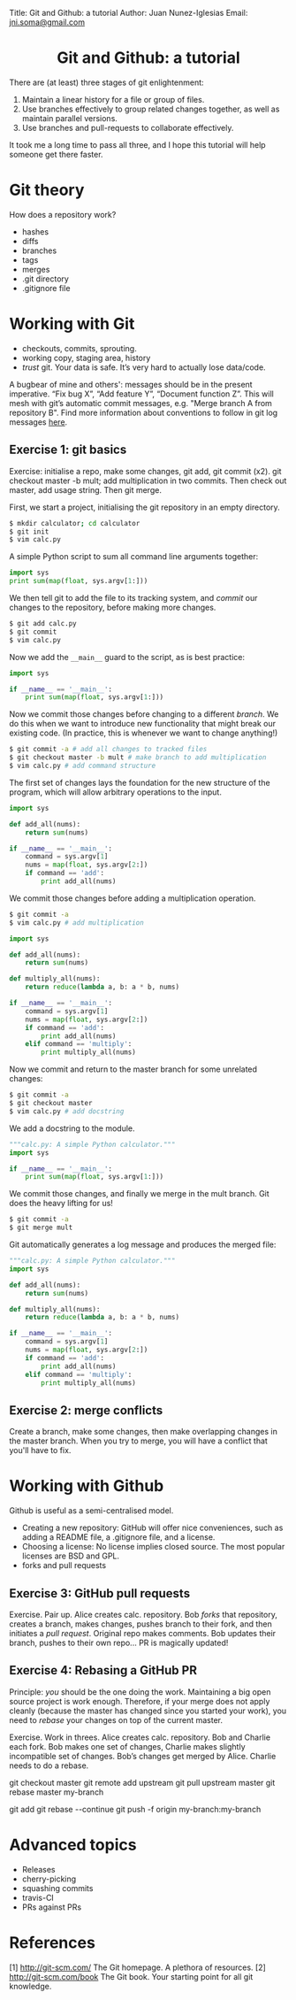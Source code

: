 Title:  Git and Github: a tutorial
Author: Juan Nunez-Iglesias
Email:  jni.soma@gmail.com

# <center> Git and Github: a tutorial </center>

There are (at least) three stages of git enlightenment:

1. Maintain a linear history for a file or group of files.
2. Use branches effectively to group related changes together, as well as
   maintain parallel versions.
3. Use branches and pull-requests to collaborate effectively.

It took me a long time to pass all three, and I hope this tutorial will help
someone get there faster.

# Git theory

How does a repository work?

 - hashes
 - diffs
 - branches
 - tags
 - merges
 - .git directory
 - .gitignore file

# Working with Git

 - checkouts, commits, sprouting.
 - working copy, staging area, history
 - *trust* git. Your data is safe. It’s very hard to actually lose data/code.

A bugbear of mine and others': messages should be in the present imperative.
“Fix bug X”, “Add feature Y”, “Document function Z”. This will mesh with git’s
automatic commit messages, e.g. "Merge branch A from repository B". Find more
information about conventions to follow in git log messages
[here](http://365git.tumblr.com/post/3308646748/writing-git-commit-messages).

## Exercise 1: git basics

Exercise: initialise a repo, make some changes, git add, git commit (x2). git
checkout master -b mult; add multiplication in two commits. Then check out
master, add usage string. Then git merge.

First, we start a project, initialising the git repository in an empty
directory.

```bash
$ mkdir calculator; cd calculator
$ git init
$ vim calc.py
```

A simple Python script to sum all command line arguments together:

```python
import sys
print sum(map(float, sys.argv[1:]))
```

We then tell git to add the file to its tracking system, and _commit_ our changes to the repository, before making more changes.

```bash
$ git add calc.py
$ git commit
$ vim calc.py
```

Now we add the `__main__` guard to the script, as is best practice:

```python
import sys

if __name__ == '__main__':
    print sum(map(float, sys.argv[1:]))
```

Now we commit those changes before changing to a different _branch_. We do this
when we want to introduce new functionality that might break our existing code.
(In practice, this is whenever we want to change anything!)

```bash
$ git commit -a # add all changes to tracked files
$ git checkout master -b mult # make branch to add multiplication
$ vim calc.py # add command structure
```

The first set of changes lays the foundation for the new structure of the
program, which will allow arbitrary operations to the input.

```python
import sys

def add_all(nums):
    return sum(nums)

if __name__ == '__main__':
    command = sys.argv[1]
    nums = map(float, sys.argv[2:])
    if command == 'add':
        print add_all(nums)
```

We commit those changes before adding a multiplication operation.

```bash
$ git commit -a
$ vim calc.py # add multiplication
```

```python
import sys

def add_all(nums):
    return sum(nums)

def multiply_all(nums):
    return reduce(lambda a, b: a * b, nums)

if __name__ == '__main__':
    command = sys.argv[1]
    nums = map(float, sys.argv[2:])
    if command == 'add':
        print add_all(nums)
    elif command == 'multiply':
        print multiply_all(nums)
```

Now we commit and return to the master branch for some unrelated changes:

```bash
$ git commit -a
$ git checkout master
$ vim calc.py # add docstring
```

We add a docstring to the module.

```python
"""calc.py: A simple Python calculator."""
import sys

if __name__ == '__main__':
    print sum(map(float, sys.argv[1:]))
```

We commit those changes, and finally we merge in the mult branch. Git does the heavy lifting for us!

```bash
$ git commit -a
$ git merge mult
```

Git automatically generates a log message and produces the merged file:

```python
"""calc.py: A simple Python calculator."""
import sys

def add_all(nums):
    return sum(nums)

def multiply_all(nums):
    return reduce(lambda a, b: a * b, nums)

if __name__ == '__main__':
    command = sys.argv[1]
    nums = map(float, sys.argv[2:])
    if command == 'add':
        print add_all(nums)
    elif command == 'multiply':
        print multiply_all(nums)
```

## Exercise 2: merge conflicts

Create a branch, make some changes, then make overlapping changes in the master
branch. When you try to merge, you will have a conflict that you'll have to
fix.

# Working with Github

Github is useful as a semi-centralised model.

 - Creating a new repository: GitHub will offer nice conveniences, such as
   adding a README file, a .gitignore file, and a license.
 - Choosing a license: No license implies closed source. The most popular
   licenses are BSD and GPL.
 - forks and pull requests

## Exercise 3: GitHub pull requests

Exercise. Pair up. Alice creates calc. repository. Bob *forks* that repository,
creates a branch, makes changes, pushes branch to their fork, and then
initiates a *pull request*. Original repo makes comments. Bob updates their
branch, pushes to their own repo... PR is magically updated!

## Exercise 4: Rebasing a GitHub PR

Principle: _you_ should be the one doing the work. Maintaining a big open
source project is work enough. Therefore, if your merge does not apply cleanly
(because the master has changed since you started your work), you need to
_rebase_ your changes on top of the current master.

Exercise. Work in threes. Alice creates calc. repository. Bob and Charlie each
fork. Bob makes one set of changes, Charlie makes slightly incompatible set of
changes. Bob’s changes get merged by Alice. Charlie needs to do a rebase.

git checkout master
git remote add upstream <url>
git pull upstream master
git rebase master my-branch

<fix conflicted files>

git add <conflicted-file>
git rebase --continue
git push -f origin my-branch:my-branch

# Advanced topics

 - Releases
 - cherry-picking
 - squashing commits
 - travis-CI
 - PRs against PRs

# References

[1] http://git-scm.com/ The Git homepage. A plethora of resources.
[2] http://git-scm.com/book The Git book. Your starting point for all git
    knowledge.
